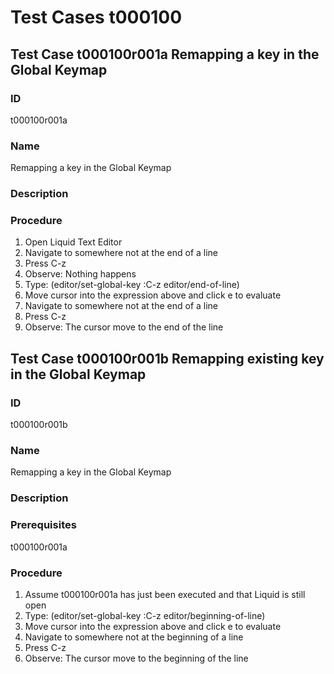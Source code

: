 # Test Cases t000100

## Test Case t000100r001a Remapping a key in the Global Keymap 

### ID
t000100r001a

### Name
Remapping a key in the Global Keymap

### Description

### Procedure
1. Open Liquid Text Editor
2. Navigate to somewhere not at the end of a line
3. Press C-z
4. Observe: Nothing happens
5. Type: (editor/set-global-key :C-z editor/end-of-line)
6. Move cursor into the expression above and click e to evaluate
7. Navigate to somewhere not at the end of a line
8. Press C-z
9. Observe: The cursor move to the end of the line

## Test Case t000100r001b Remapping existing key in the Global Keymap 

### ID
t000100r001b

### Name
Remapping a key in the Global Keymap

### Description

### Prerequisites
t000100r001a

### Procedure
1. Assume t000100r001a has just been executed and that Liquid is still open
2. Type: (editor/set-global-key :C-z editor/beginning-of-line)
3. Move cursor into the expression above and click e to evaluate
4. Navigate to somewhere not at the beginning of a line
5. Press C-z
6. Observe: The cursor move to the beginning of the line
